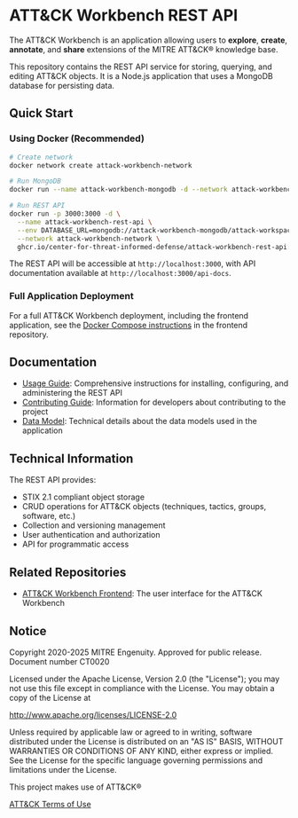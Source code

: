 # ATT&CK Workbench REST API

The ATT&CK Workbench is an application allowing users to **explore**, **create**, **annotate**, and **share** extensions of the MITRE ATT&CK® knowledge base.

This repository contains the REST API service for storing, querying, and editing ATT&CK objects. It is a Node.js application that uses a MongoDB database for persisting data.

## Quick Start

### Using Docker (Recommended)

```bash
# Create network
docker network create attack-workbench-network

# Run MongoDB
docker run --name attack-workbench-mongodb -d --network attack-workbench-network mongo:latest

# Run REST API
docker run -p 3000:3000 -d \
  --name attack-workbench-rest-api \
  --env DATABASE_URL=mongodb://attack-workbench-mongodb/attack-workspace \
  --network attack-workbench-network \
  ghcr.io/center-for-threat-informed-defense/attack-workbench-rest-api:latest
```

The REST API will be accessible at `http://localhost:3000`, with API documentation available at `http://localhost:3000/api-docs`.

### Full Application Deployment

For a full ATT&CK Workbench deployment, including the frontend application, see the [Docker Compose instructions](https://github.com/center-for-threat-informed-defense/attack-workbench-frontend/blob/master/docs/docker-compose.md) in the frontend repository.

## Documentation

- [Usage Guide](USAGE.md): Comprehensive instructions for installing, configuring, and administering the REST API
- [Contributing Guide](CONTRIBUTING.md): Information for developers about contributing to the project
- [Data Model](docs/data-model.md): Technical details about the data models used in the application

## Technical Information

The REST API provides:

- STIX 2.1 compliant object storage
- CRUD operations for ATT&CK objects (techniques, tactics, groups, software, etc.)
- Collection and versioning management
- User authentication and authorization
- API for programmatic access

## Related Repositories

- [ATT&CK Workbench Frontend](https://github.com/center-for-threat-informed-defense/attack-workbench-frontend): The user interface for the ATT&CK Workbench

## Notice

Copyright 2020-2025 MITRE Engenuity. Approved for public release. Document number CT0020

Licensed under the Apache License, Version 2.0 (the "License"); you may not use this file except in compliance with the License. You may obtain a copy of the License at

http://www.apache.org/licenses/LICENSE-2.0

Unless required by applicable law or agreed to in writing, software distributed under the License is distributed on an "AS IS" BASIS, WITHOUT WARRANTIES OR CONDITIONS OF ANY KIND, either express or implied. See the License for the specific language governing permissions and limitations under the License.

This project makes use of ATT&CK®

[ATT&CK Terms of Use](https://attack.mitre.org/resources/terms-of-use/)